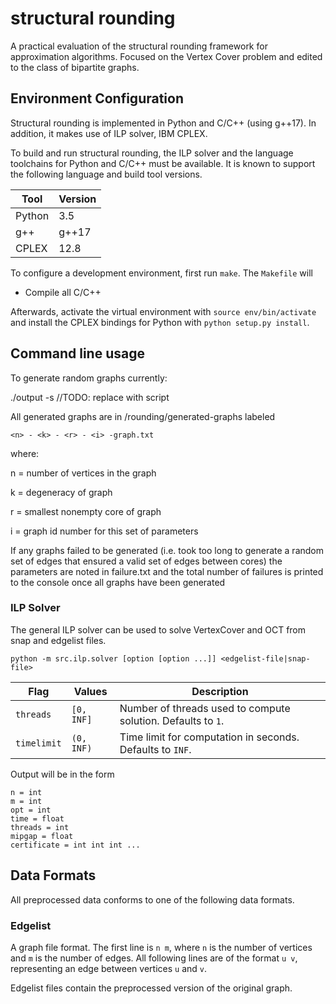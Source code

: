 # structural rounding

A practical evaluation of the structural rounding framework for approximation algorithms. Focused on the Vertex Cover problem and edited to the class of bipartite graphs.

## Environment Configuration

Structural rounding is implemented in Python and C/C++ (using g++17). In addition, it makes use of 
ILP solver, IBM CPLEX.

To build and run structural rounding, the ILP solver and the language toolchains for Python and C/C++
must be available. It is known to support the following language and build tool versions.

| Tool | Version |
| ---- | ------- |
| Python | 3.5 |
| g++ | g++17 |
| CPLEX | 12.8 |

To configure a development environment, first run `make`. The `Makefile` will

* Compile all C/C++

Afterwards, activate the virtual environment with `source env/bin/activate` and install the
CPLEX bindings for Python with `python setup.py install`.

## Command line usage

To generate random graphs currently: 

./output -s
//TODO: replace with script

All generated graphs are in /rounding/generated-graphs
labeled
```
<n> - <k> - <r> - <i> -graph.txt
```
where:

n = number of vertices in the graph

k = degeneracy of graph

r = smallest nonempty core of graph

i = graph id number for this set of parameters

If any graphs failed to be generated (i.e. took too long to generate a random set of edges that ensured a valid set of edges between cores) the parameters are noted in failure.txt and the total number of failures is printed to the console once all graphs have been generated 

### ILP Solver

The general ILP solver can be used to solve VertexCover and OCT from snap and edgelist files.

```
python -m src.ilp.solver [option [option ...]] <edgelist-file|snap-file>
```

| Flag | Values | Description |
| -------- | ------ | ----------- |
| `threads` | `[0, INF]` | Number of threads used to compute solution. Defaults to `1`. |
| `timelimit` | `(0, INF)` | Time limit for computation in seconds. Defaults to `INF`. |

Output will be in the form

```
n = int
m = int
opt = int
time = float
threads = int
mipgap = float
certificate = int int int ...
```

## Data Formats

All preprocessed data conforms to one of the following data formats.

### Edgelist

A graph file format. The first line is `n m`, where `n` is the number of vertices and `m` is the
number of edges. All following lines are of the format `u v`, representing an edge between vertices
`u` and `v`.

Edgelist files contain the preprocessed version of the original graph.
